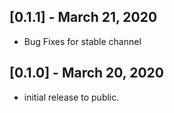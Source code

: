 ## [0.1.1] - March 21, 2020

- Bug Fixes for stable channel

## [0.1.0] - March 20, 2020

- initial release to public.
